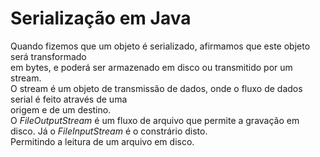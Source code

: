 # Serialização em Java <br/>
Quando fizemos que um objeto é serializado, afirmamos que este objeto será transformado  <br/> 
em bytes, e poderá ser armazenado em disco ou transmitido por um stream.  <br/> 
O stream é um objeto de transmissão de dados, onde o fluxo de dados serial é feito através de uma <br/> 
origem e de um destino.  <br/>
O _FileOutputStream_ é um fluxo de arquivo que permite a gravação em disco. Já o _FileInputStream_ é o constrário disto. <br/> 
Permitindo a leitura de um arquivo em disco. <br/> 


